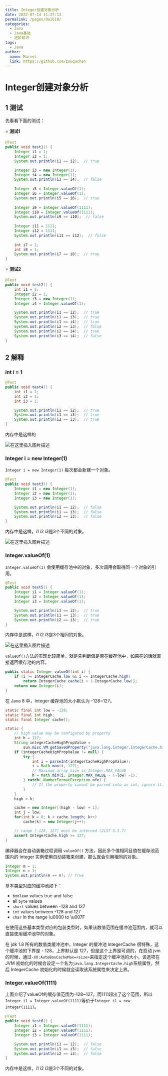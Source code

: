 ```yaml
---
title: Integer创建对象分析
date: 2022-07-14 11:37:13
permalink: /pages/9a1610/
categories:
  - Java
  - Java基础
  - 进阶知识
tags:
  - Java
author: 
  name: Marvel
  link: https://github.com/zouquchen
---
```

# Integer创建对象分析

## 1 测试
先看看下面的测试：

⭐ **测试1**
```java
@Test
public void test1() {
    Integer i1 = 1;
    Integer i2 = 1;
    System.out.println(i1 == i2);  // true

    Integer i3 = new Integer(1);
    Integer i4 = new Integer(1);
    System.out.println(i3 == i4);  // false
	
	Integer i5 = Integer.valueOf(1);
    Integer i6 = Integer.valueOf(1);
    System.out.println(i5 == i6);  // true
    
    Integer i9 = Integer.valueOf(1111);
    Integer i10 = Integer.valueOf(1111);
    System.out.println(i9 == i10);  // false
    
    Integer i11 = 1111;
    Integer i12 = 1111;
    System.out.println(i11 == i12);  // false
    
    int i7 = 1;
    int i8 = 1;
    System.out.println(i7 == i8);  // true
}
```

⭐ **测试2**

```java
@Test
public void test2() {
    int i1 = 1;
    Integer i2 = 1;
    Integer i3 = new Integer(1);
    Integer i4 = Integer.valueOf(1);

    System.out.println(i1 == i2);  // true
    System.out.println(i1 == i3);  // true
    System.out.println(i1 == i4);  // true
    System.out.println(i2 == i3);  // false
    System.out.println(i2 == i4);  // true
    System.out.println(i3 == i4);  // false
}
```
## 2 解释
### int i = 1
```java
@Test
public void test4() {
    int i1 = 1;
    int i2 = 1;
    int i3 = 1;

    System.out.println(i1 == i2);  // true
    System.out.println(i1 == i3);  // true
    System.out.println(i2 == i3);  // true
}
```
内存中是这样的

![在这里插入图片描述](https://raw.githubusercontent.com/zouquchen/Images/main/imgs/7aed34e2a66f4086924e9ac24e239232.png)

### Integer i = new Integer(1)

`Integer i = new Integer(1)` 每次都会新建一个对象。

```java
@Test
public void test3() {
    Integer i1 = new Integer(1);
    Integer i2 = new Integer(1);
    Integer i3 = new Integer(1);

    System.out.println(i1 == i2);  // false
    System.out.println(i1 == i3);  // false
    System.out.println(i2 == i3);  // false
}
```

内存中是这样，i1 i2 i3是3个不同的对象。

![在这里插入图片描述](https://raw.githubusercontent.com/zouquchen/Images/main/imgs/7834f23e6f7544abb555621c2f046ce1.png)

### Integer.valueOf(1)
`Integer.valueOf(1)` 会使用缓存池中的对象，多次调用会取得同一个对象的引用。

```java
@Test
public void test5() {
    Integer i1 = Integer.valueOf(1);
    Integer i2 = Integer.valueOf(1);
    Integer i3 = Integer.valueOf(1);

    System.out.println(i1 == i2);  // true
    System.out.println(i1 == i3);  // true
    System.out.println(i2 == i3);  // true
}
```
内存中是这样，i1 i2 i3是3个相同的对象。

![在这里插入图片描述](https://raw.githubusercontent.com/zouquchen/Images/main/imgs/0a6c5d477e8a49baa33e94f3b2808eef.png)

`valueOf()`方法的实现比较简单，就是先判断值是否在缓存池中，如果在的话就直接返回缓存池的内容。

```java
public static Integer valueOf(int i) {
    if (i >= IntegerCache.low && i <= IntegerCache.high)
        return IntegerCache.cache[i + (-IntegerCache.low)];
    return new Integer(i);
}
```
在 Java 8 中，Integer 缓存池的大小默认为 -128~127。

```java
static final int low = -128;
static final int high;
static final Integer cache[];

static {
    // high value may be configured by property
    int h = 127;
    String integerCacheHighPropValue =
        sun.misc.VM.getSavedProperty("java.lang.Integer.IntegerCache.high");
    if (integerCacheHighPropValue != null) {
        try {
            int i = parseInt(integerCacheHighPropValue);
            i = Math.max(i, 127);
            // Maximum array size is Integer.MAX_VALUE
            h = Math.min(i, Integer.MAX_VALUE - (-low) -1);
        } catch( NumberFormatException nfe) {
            // If the property cannot be parsed into an int, ignore it.
        }
    }
    high = h;

    cache = new Integer[(high - low) + 1];
    int j = low;
    for(int k = 0; k < cache.length; k++)
        cache[k] = new Integer(j++);

    // range [-128, 127] must be interned (JLS7 5.1.7)
    assert IntegerCache.high >= 127;
}
```


编译器会在自动装箱过程调用 `valueOf()` 方法，因此多个值相同且值在缓存池范围内的 Integer 实例使用自动装箱来创建，那么就会引用相同的对象。

```java
Integer m = 1;
Integer n = 1;
System.out.println(m == n); // true
```
基本类型对应的缓冲池如下：


- `boolean` values true and false
- all `byte` values
- `short` values between -128 and 127
- `int` values between -128 and 127
- `char` in the range \u0000 to \u007F

在使用这些基本类型对应的包装类型时，如果该数值范围在缓冲池范围内，就可以直接使用缓冲池中的对象。

在 jdk 1.8 所有的数值类缓冲池中，Integer 的缓冲池 IntegerCache 很特殊，这个缓冲池的下界是 - 128，上界默认是 127，但是这个上界是可调的，在启动 jvm 的时候，通过` -XX:AutoBoxCacheMax=<size> `来指定这个缓冲池的大小，该选项在 JVM 初始化的时候会设定一个名为`java.lang.IntegerCache.high`系统属性，然后 IntegerCache 初始化的时候就会读取该系统属性来决定上界。

### Integer.valueOf(1111)
上面介绍了valueOf的缓存值范围为-128~127，而1111超出了这个范围，所以`Integer i1 = Integer.valueOf(1111)`等价于`Integer i1 = new Integer(1111)`。
```java
@Test
public void test6() {
    Integer i1 = Integer.valueOf(1111);
    Integer i2 = Integer.valueOf(1111);
    Integer i3 = Integer.valueOf(1111);

    System.out.println(i1 == i2);  // false
    System.out.println(i1 == i3);  // false
    System.out.println(i2 == i3);  // false
}
```
内存中是这样，i1 i2 i3是3个不同的对象。